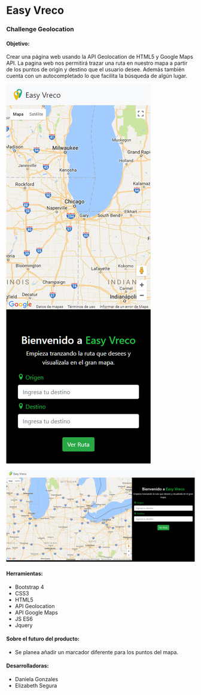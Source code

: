 # Easy Vreco

### Challenge Geolocation
#### Objetivo:
Crear una página web usando la API Geolocation de HTML5 y Google Maps API.
La pagina web nos permitirá trazar una ruta en nuestro mapa a partir de los puntos de origin y destino que el usuario desee. Además también cuenta con un autocompletado lo que facilita la búsqueda de algún lugar.

![Sin titulo](assets/docs/1.png)  

![Sin titulo](assets/docs/2.png)

#### Herramientas:
- Bootstrap 4
- CSS3
- HTML5
- API Geolocation
- API Google Maps
- JS ES6
- Jquery

#### Sobre el futuro del producto:
- Se planea añadir un marcador diferente para los puntos del mapa.

#### Desarrolladoras:
- Daniela Gonzales  
- Elizabeth Segura
